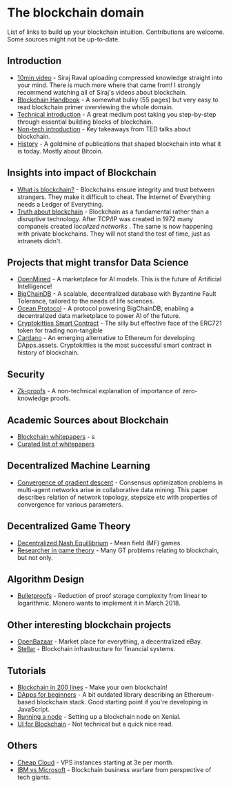 # The blockchain domain [](https://github.com/positivedefinite/kernelofknowledge)
List of links to build up your blockchain intuition. Contributions are welcome. Some sources might not be up-to-date.
## Introduction
* [10min video](https://www.youtube.com/watch?v=LZEHOlZY2To&t=3s) - Siraj Raval uploading compressed knowledge straight into your mind. There is much more where that came from! I strongly recommend watching all of Siraj's videos about blockchain.
* [Blockchain Handbook](https://1drv.ms/b/s!AmwjQg6aibIch_o30qjR1FgI1hJApQ) - A somewhat bulky (55 pages) but very easy to read blockchain primer overviewing the whole domain.
* [Technical introduction](https://medium.com/@preethikasireddy/how-does-ethereum-work-anyway-22d1df506369) - A great medium post taking you step-by-step through essential building blocks of blockchain.
* [Non-tech introduction](https://medium.com/startup-grind/key-takeaways-from-best-ted-talks-real-world-use-of-blockchain-technology-cef55247b5a0) - Key takeaways from TED talks about blockchain.
* [History](https://medium.com/founder-playbook/67-blockchain-articles-whitepapers-that-shaped-crypto-into-what-it-is-today-c538facfceb9) - A goldmine of publications that shaped blockchain into what it is today. Mostly about Bitcoin.
## Insights into impact of Blockchain
* [What is blockchain?](https://hbr.org/2016/05/the-impact-of-the-blockchain-goes-beyond-financial-services?referral=03759&cm_vc=rr_item_page.bottom) - Blockchains ensure integrity and trust between strangers. They make it difficult to cheat. The Internet of Everything needs a Ledger of Everything.
* [Truth about blockchain](https://hbr.org/2017/01/the-truth-about-blockchain) - Blockchain as a fundamental rather than a disruptive technology. After TCP/IP was created in 1972 many companeis created <i> localized networks </i>. The same is now happening with private blockchains. They will not stand the test of time, just as intranets didn't.
## Projects that might transfor Data Science
* [OpenMined](https://openmined.org/) - A marketplace for AI models. This is the future of Artificial Intelligence!
* [BigChainDB](https://www.bigchaindb.com/) - A scalable, decentralized database with Byzantine Fault Tolerance, tailored to the needs of life sciences.
* [Ocean Protocol](https://oceanprotocol.com/) - A protocol powering BigChainDB, enabling a decentralized data marketplace to power AI of the future.
* [Cryptokitties Smart Contract](https://etherscan.io/address/0x06012c8cf97bead5deae237070f9587f8e7a266d#code) - The silly but effective face of the ERC721 token for trading non-tangible 
* [Cardano](https://www.cardanohub.org/en/home/) - An emerging alternative to Ethereum for developing DApps.assets. Cryptokitties is the most successful smart contract in history of blockchain.
## Security
* [Zk-proofs](https://www.linkedin.com/pulse/how-trustless-society-improve-our-privacy-mark-van-rijmenam/?trackingId=6stmHj6mgJfmd%2FXX5faKRA%3D%3D) - A non-technical explanation of importance of zero-knowledge proofs.
## Academic Sources about Blockchain
* [Blockchain whitepapers](https://medium.com/founder-playbook/67-blockchain-articles-whitepapers-that-shaped-crypto-into-what-it-is-today-c538facfceb9) - s
* [Curated list of whitepapers](https://github.com/decrypto-org/blockchain-papers)
## Decentralized Machine Learning
* [Convergence of gradient descent](https://arxiv.org/pdf/1310.7063.pdf) - Consensus optimization problems in multi-agent networks arise in collaborative data mining. This paper describes relation of network topology, stepsize etc with properties of convergence for various parameters.
## Decentralized Game Theory
* [Decentralized Nash Equillibrium](https://arxiv.org/pdf/1410.4421.pdf) - Mean field (MF) games.
* [Researcher in game theory](http://ieeexplore.ieee.org/search/searchresult.jsp?ranges=2013_2018_Year&searchWithin=%22Authors%22:.QT.Chih-Yu%20Wang.QT) - Many GT problems relating to blockchain, but not only.
## Algorithm Design
* [Bulletproofs](https://eprint.iacr.org/2017/1066.pdf) - Reduction of proof storage complexity from linear to logarithmic. Monero wants to implement it in March 2018.
## Other interesting blockchain projects
* [OpenBazaar](https://www.openbazaar.org/) - Market place for everything, a decentralized eBay.
* [Stellar](https://www.stellar.org/) - Blockchain infrastructure for financial systems.
## Tutorials
* [Blockchain in 200 lines](https://medium.com/@lhartikk/a-blockchain-in-200-lines-of-code-963cc1cc0e54) - Make your own blockchain!
* [DApps for beginners](https://dappsforbeginners.wordpress.com/) - A bit outdated library describing an Ethereum-based blockchain stack. Good starting point if you're developing in JavaScript.
* [Running a node](https://alanbuxton.wordpress.com/2017/07/19/first-steps-with-ethereum-private-networks-and-smart-contracts-on-ubuntu-16-04/) - Setting up a blockchain node on Xenial.
* [UI for Blockchain](https://www.invisionapp.com/blog/user-experience-blockchain/?utm_campaign=Weekly%20Digest&utm_source=hs_email&utm_medium=email&utm_content=58417390&_hsenc=p2ANqtz-_smx0DabC0V2nJzRlXPX2y1F1Bg2YT49_NIWpxweaJkBKUt_vqB8ilTZm-PSZPx8Z_PWLO62L7kbHzGroh77QhvmyHNg&_hsmi=58417390) - Not technical but a quick nice read.
## Others
* [Cheap Cloud](https://www.scaleway.com/) - VPS instances starting at 3e per month.
* [IBM vs Microsoft](https://www.coindesk.com/ibm-vs-microsoft-two-tech-giants-two-blockchain-visions/) - Blockchain business warfare from perspective of tech giants.

